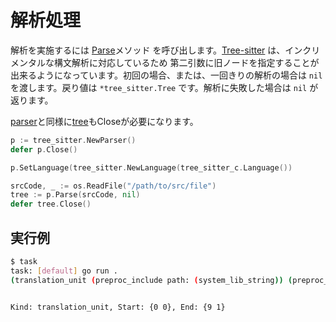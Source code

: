 # 解析処理

解析を実施するには [Parse](https://pkg.go.dev/github.com/tree-sitter/go-tree-sitter#Parser.Parse)メソッド を呼び出します。[Tree-sitter](https://github.com/tree-sitter/tree-sitter) は、インクリメンタルな構文解析に対応しているため
第二引数に旧ノードを指定することが出来るようになっています。初回の場合、または、一回きりの解析の場合は ```nil``` を渡します。戻り値は ```*tree_sitter.Tree``` です。解析に失敗した場合は ```nil``` が返ります。

[parser](https://pkg.go.dev/github.com/tree-sitter/go-tree-sitter#Parser)と同様に[tree](https://pkg.go.dev/github.com/tree-sitter/go-tree-sitter#Tree)もCloseが必要になります。

```go
p := tree_sitter.NewParser()
defer p.Close()

p.SetLanguage(tree_sitter.NewLanguage(tree_sitter_c.Language())

srcCode, _ := os.ReadFile("/path/to/src/file")
tree := p.Parse(srcCode, nil)
defer tree.Close()
```

## 実行例

```sh
$ task
task: [default] go run .
(translation_unit (preproc_include path: (system_lib_string)) (preproc_include path: (system_lib_string)) (function_definition type: (primitive_type) declarator: (function_declarator declarator: (identifier) parameters: (parameter_list (parameter_declaration type: (primitive_type)))) body: (compound_statement (declaration type: (primitive_type) declarator: (init_declarator declarator: (pointer_declarator declarator: (identifier)) value: (string_literal (string_content)))) (expression_statement (call_expression function: (identifier) arguments: (argument_list (string_literal (string_content) (escape_sequence)) (identifier)))) (return_statement (identifier)))))


Kind: translation_unit, Start: {0 0}, End: {9 1}
```